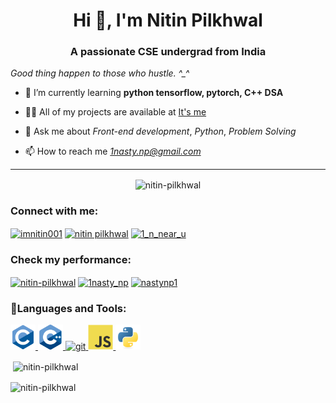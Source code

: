 <h1 align="center">Hi 👋, I'm Nitin Pilkhwal</h1>
<h3 align="center">A passionate CSE undergrad from India</h3>

*Good thing happen to those who hustle. ^_^*

- 🌱 I’m currently learning **python tensorflow, pytorch, C++ DSA**



- 👨‍💻 All of my projects are available at [It's me](https://github.com/Nitin-Pilkhwal)


- 💬 Ask me about 
      *Front-end development*, *Python*, *Problem Solving*

- 📫 How to reach me *1nasty.np@gmail.com*
<hr>
<p align="center"><img align="center" src="https://github-readme-streak-stats.herokuapp.com/?user=nitin-pilkhwal&" alt="nitin-pilkhwal" /></p>

<h3 align="left">Connect with me:</h3>
<p align="left">
<a href="https://twitter.com/imnitin001" target="blank"><img align="center" src="https://raw.githubusercontent.com/rahuldkjain/github-profile-readme-generator/master/src/images/icons/Social/twitter.svg" alt="imnitin001" height="30" width="40" /></a>
<a href="https://linkedin.com/in/nitin-pilkhwal-41211024a/" target="blank"><img align="center" src="https://raw.githubusercontent.com/rahuldkjain/github-profile-readme-generator/master/src/images/icons/Social/linked-in-alt.svg" alt="nitin pilkhwal" height="30" width="40" /></a>
<a href="https://instagram.com/1_n_near_u" target="blank"><img align="center" src="https://raw.githubusercontent.com/rahuldkjain/github-profile-readme-generator/master/src/images/icons/Social/instagram.svg" alt="1_n_near_u" height="30" width="40" /></a>
</p>
<h3 align="left">Check my performance:</h3>
<p align="left">
<a href="https://www.leetcode.com/nitin-pilkhwal" target="blank"><img align="center" src="https://raw.githubusercontent.com/rahuldkjain/github-profile-readme-generator/master/src/images/icons/Social/leet-code.svg" alt="nitin-pilkhwal" height="30" width="40" /></a>
<a href="https://www.hackerrank.com/1nasty_np" target="blank"><img align="center" src="https://raw.githubusercontent.com/rahuldkjain/github-profile-readme-generator/master/src/images/icons/Social/hackerrank.svg" alt="1nasty_np" height="30" width="40" /></a>
<a href="https://www.codechef.com/users/nastynp1" target="blank"><img align="center" src="https://cdn.jsdelivr.net/npm/simple-icons@3.1.0/icons/codechef.svg" alt="nastynp1" height="30" width="40" /></a>
</p>

<h3 align="left">📌Languages and Tools:</h3>
<p align="left"> <a href="https://www.cprogramming.com/" target="_blank" rel="noreferrer"> <img src="https://raw.githubusercontent.com/devicons/devicon/master/icons/c/c-original.svg" alt="c" width="40" height="40"/> </a> <a href="https://www.w3schools.com/cpp/" target="_blank" rel="noreferrer"> <img src="https://raw.githubusercontent.com/devicons/devicon/master/icons/cplusplus/cplusplus-original.svg" alt="cplusplus" width="40" height="40"/> </a> <a href="https://git-scm.com/" target="_blank" rel="noreferrer"> <img src="https://www.vectorlogo.zone/logos/git-scm/git-scm-icon.svg" alt="git" width="40" height="40"/> </a> <a href="https://developer.mozilla.org/en-US/docs/Web/JavaScript" target="_blank" rel="noreferrer"> <img src="https://raw.githubusercontent.com/devicons/devicon/master/icons/javascript/javascript-original.svg" alt="javascript" width="40" height="40"/> </a> <a href="https://www.python.org" target="_blank" rel="noreferrer"> <img src="https://raw.githubusercontent.com/devicons/devicon/master/icons/python/python-original.svg" alt="python" width="40" height="40"/> </a> </p>


<p>&nbsp;<img align="center" src="https://github-readme-stats.vercel.app/api?username=nitin-pilkhwal&show_icons=true&locale=en" alt="nitin-pilkhwal" /></p>

<p><img align="center" src="https://github-readme-streak-stats.herokuapp.com/?user=nitin-pilkhwal&" alt="nitin-pilkhwal" /></p>
